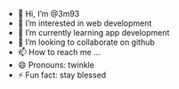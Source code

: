 - 👋 Hi, I’m @3m93
- 👀 I’m interested in web development
- 🌱 I’m currently learning app development
- 💞️ I’m looking to collaborate on github
- 📫 How to reach me ...
- 😄 Pronouns: twinkle
- ⚡ Fun fact: stay blessed

<!---
3m93/3m93 is a ✨ special ✨ repository because its `README.md` (this file) appears on your GitHub profile.
You can click the Preview link to take a look at your changes.
--->
